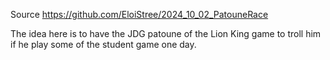 Source https://github.com/EloiStree/2024_10_02_PatouneRace

The idea here is to have the JDG patoune of the Lion King game to troll him if he play some of the student game one day.
